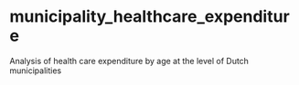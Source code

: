 # municipality_healthcare_expenditure
Analysis of health care expenditure by age at the level of Dutch municipalities
